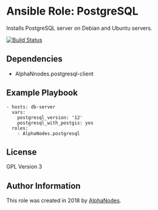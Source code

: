 # Ansible Role: PostgreSQL

Installs PostgreSQL server on Debian and Ubuntu servers.

[![Build Status](https://travis-ci.org/AlphaNodes/ansible-postgresql.svg?branch=master)](https://travis-ci.org/AlphaNodes/ansible-postgresql)


## Dependencies

  - AlphaNnodes.postgresql-client

## Example Playbook

    - hosts: db-server
      vars:
        postgresql_version: '12'
        postgresql_with_postgis: yes
      roles:
        - AlphaNodes.postgresql

## License

GPL Version 3

## Author Information

This role was created in 2018 by [AlphaNodes](https://alphanodes.com/).
